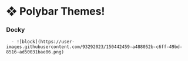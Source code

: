 # **❖ Polybar Themes!**
  ### Docky
      - ![block](https://user-images.githubusercontent.com/93292023/150442459-a488052b-c6ff-49bd-8516-ad50031bae86.png)
